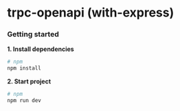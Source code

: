 # trpc-openapi (with-express)

### Getting started

**1. Install dependencies**

```bash
# npm
npm install
```

**2. Start project**

```bash
# npm
npm run dev
```
